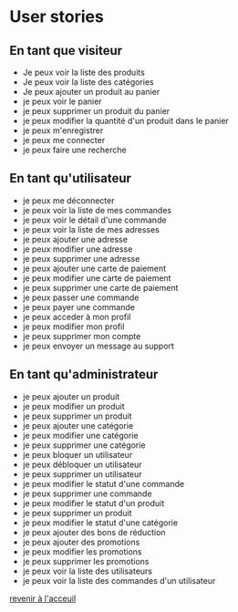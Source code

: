 # User stories

## En tant que visiteur

- Je peux voir la liste des produits
- Je peux voir la liste des catégories
- Je peux ajouter un produit au panier
- je peux voir le panier
- je peux supprimer un produit du panier
- je peux modifier la quantité d'un produit dans le panier
- je peux m'enregistrer
- je peux me connecter
- je peux faire une recherche

## En tant qu'utilisateur

- je peux me déconnecter
- je peux voir la liste de mes commandes
- je peux voir le détail d'une commande
- je peux voir la liste de mes adresses
- je peux ajouter une adresse
- je peux modifier une adresse
- je peux supprimer une adresse
- je peux ajouter une carte de paiement
- je peux modifier une carte de paiement
- je peux supprimer une carte de paiement
- je peux passer une commande
- je peux payer une commande
- je peux acceder à mon profil
- je peux modifier mon profil
- je peux supprimer mon compte
- je peux envoyer un message au support

## En tant qu'administrateur

- je peux ajouter un produit
- je peux modifier un produit
- je peux supprimer un produit
- je peux ajouter une catégorie
- je peux modifier une catégorie
- je peux supprimer une catégorie
- je peux bloquer un utilisateur
- je peux débloquer un utilisateur
- je peux supprimer un utilisateur
- je peux modifier le statut d'une commande
- je peux supprimer une commande
- je peux modifier le statut d'un produit
- je peux supprimer un produit
- je peux modifier le statut d'une catégorie
- je peux ajouter des bons de réduction
- je peux ajouter des promotions
- je peux modifier les promotions
- je peux supprimer les promotions
- je peux voir la liste des utilisateurs
- je peux voir la liste des commandes d'un utilisateur

[revenir à l'acceuil](../readMe.md)